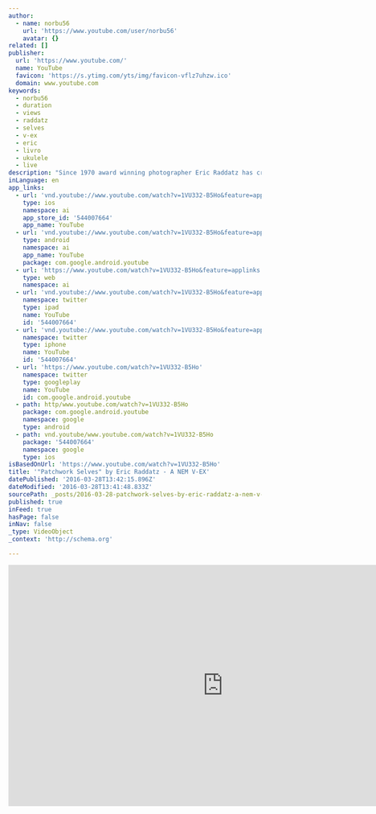 ```yaml
---
author:
  - name: norbu56
    url: 'https://www.youtube.com/user/norbu56'
    avatar: {}
related: []
publisher:
  url: 'https://www.youtube.com/'
  name: YouTube
  favicon: 'https://s.ytimg.com/yts/img/favicon-vflz7uhzw.ico'
  domain: www.youtube.com
keywords:
  - norbu56
  - duration
  - views
  - raddatz
  - selves
  - v-ex
  - eric
  - livro
  - ukulele
  - live
description: "Since 1970 award winning photographer Eric Raddatz has created a collection of diverse images from the abstract to the heart felt experience of his Mother's last days. Utilizing 35mm slides, print, cellphone, digital and IPhone technology he continues to seek new ways to interpret the lives, nature, and structures that fill our everyday surroundings."
inLanguage: en
app_links:
  - url: 'vnd.youtube://www.youtube.com/watch?v=1VU332-B5Ho&feature=applinks'
    type: ios
    namespace: ai
    app_store_id: '544007664'
    app_name: YouTube
  - url: 'vnd.youtube://www.youtube.com/watch?v=1VU332-B5Ho&feature=applinks'
    type: android
    namespace: ai
    app_name: YouTube
    package: com.google.android.youtube
  - url: 'https://www.youtube.com/watch?v=1VU332-B5Ho&feature=applinks'
    type: web
    namespace: ai
  - url: 'vnd.youtube://www.youtube.com/watch?v=1VU332-B5Ho&feature=applinks'
    namespace: twitter
    type: ipad
    name: YouTube
    id: '544007664'
  - url: 'vnd.youtube://www.youtube.com/watch?v=1VU332-B5Ho&feature=applinks'
    namespace: twitter
    type: iphone
    name: YouTube
    id: '544007664'
  - url: 'https://www.youtube.com/watch?v=1VU332-B5Ho'
    namespace: twitter
    type: googleplay
    name: YouTube
    id: com.google.android.youtube
  - path: http/www.youtube.com/watch?v=1VU332-B5Ho
    package: com.google.android.youtube
    namespace: google
    type: android
  - path: vnd.youtube/www.youtube.com/watch?v=1VU332-B5Ho
    package: '544007664'
    namespace: google
    type: ios
isBasedOnUrl: 'https://www.youtube.com/watch?v=1VU332-B5Ho'
title: '"Patchwork Selves" by Eric Raddatz - A NEM V-EX'
datePublished: '2016-03-28T13:42:15.896Z'
dateModified: '2016-03-28T13:41:48.833Z'
sourcePath: _posts/2016-03-28-patchwork-selves-by-eric-raddatz-a-nem-v-ex.md
published: true
inFeed: true
hasPage: false
inNav: false
_type: VideoObject
_context: 'http://schema.org'

---
```

<iframe src="https://cdn.embedly.com/widgets/media.html?src=https%3A%2F%2Fwww.youtube.com%2Fembed%2F1VU332-B5Ho%3Ffeature%3Doembed&amp;url=https%3A%2F%2Fwww.youtube.com%2Fwatch%3Fv%3D1VU332-B5Ho&amp;image=https%3A%2F%2Fi.ytimg.com%2Fvi%2F1VU332-B5Ho%2Fhqdefault.jpg&amp;key=b7d04c9b404c499eba89ee7072e1c4f7&amp;type=text%2Fhtml&amp;schema=youtube" width="854" height="480" scrolling="no" frameborder="0" allowfullscreen="allowfullscreen" style=""></iframe>